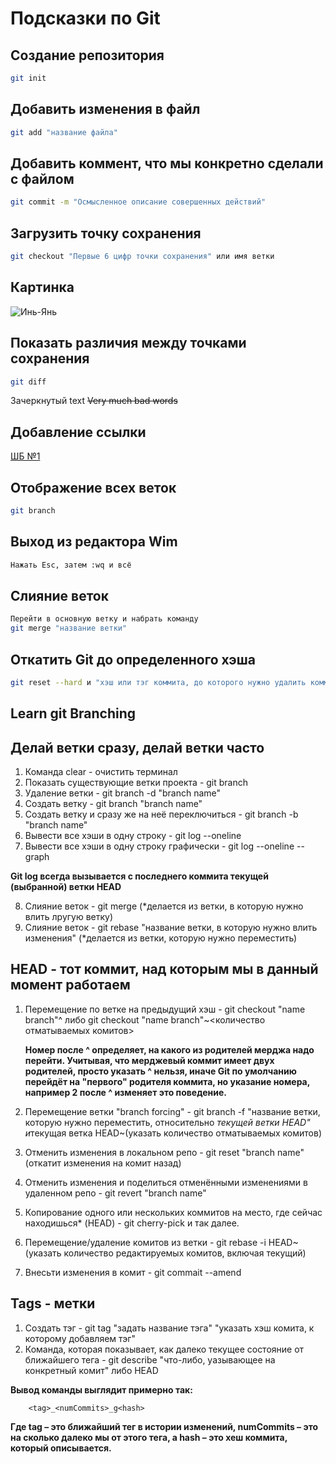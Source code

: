 # Подсказки по Git

## Создание репозитория

```sh
git init
```

## Добавить изменения в файл

```sh
git add "название файла"
```

## Добавить коммент, что мы конкретно сделали с файлом

```sh
git commit -m "Осмысленное описание совершенных действий"
```

## Загрузить точку сохранения

```sh
git checkout "Первые 6 цифр точки сохранения" или имя ветки
```

## Картинка

![Инь-Янь](inei.JPG "всплывающий текст при наведении")

## Показать различия между точками сохранения

```sh
git diff
```

Зачеркнутый text ~~Very much bad words~~

## Добавление ссылки

[ШБ №1](http://www.puncherschool.ru/ "бокс детишкам")

## Отображение всех веток

```sh
git branch
```

## Выход из редактора Wim

```sh
Нажать Esc, затем :wq и всё
```

## Слияние веток

```sh
Перейти в основную ветку и набрать команду 
git merge "название ветки"
```

## Откатить Git до определенного хэша

```sh
git reset --hard и "хэш или тэг коммита, до которого нужно удалить коммиты, после чего данный хэш станет последним коммитом"
```

## Learn git Branching

## Делай ветки сразу, делай ветки часто

1. Команда clear - очистить терминал
2. Показать существующие ветки проекта - git branch
3. Удаление ветки - git branch -d "branch name"
4. Создать ветку - git branch "branch name"
5. Создать ветку и сразу же на неё переключиться - git branch -b "branch name"
6. Вывести все хэши в одну строку - git log --oneline
7. Вывести все хэши в одну строку графически - git log --oneline --graph

**Git log всегда вызывается с последнего коммита текущей (выбранной) ветки HEAD**

8. Слияние веток - git merge (*делается из ветки, в которую нужно влить лругую ветку)
9. Слияние веток - git rebase "название ветки, в которую нужно влить изменения" (*делается из ветки, которую нужно переместить)

## HEAD - тот коммит, над которым мы в данный момент работаем

1. Перемещение по ветке на предыдущий хэш - git checkout "name branch"^ либо git checkout "name branch"~<количество отматываемых комитов>

    **Номер после ^ определяет, на какого из родителей мерджа надо перейти. Учитывая, что мерджевый коммит имеет двух родителей, просто указать ^ нельзя, иначе Git по умолчанию перейдёт на "первого" родителя коммита, но указание номера, например 2 после ^ изменяет это поведение.**

2. Перемещение ветки "branch forcing" - git branch -f "название ветки, которую нужно переместить, относительно *текущей ветки HEAD" и*текущая ветка HEAD~(указать количество отматываемых комитов)
3. Отменить изменения в локальном репо - git reset "branch name" (откатит изменения на комит назад)
4. Отменить изменения и поделиться отменёнными изменениями в удаленном репо - git revert "branch name"
5. Копирование одного или нескольких коммитов на место, где сейчас находишься* (HEAD) - git cherry-pick <Commit1> <Commit2> и так далее.
6. Перемещение/удаление комитов из ветки - git rebase -i HEAD~(указать количество редактируемых комитов, включая текущий)
7. Внесьти изменения в комит - git commait --amend

## Tags - метки

1. Создать тэг - git tag "задать название тэга" "указать хэш комита, к которому добавляем тэг"
2. Команда, которая показывает, как далеко текущее состояние от ближайшего тега - git describe "что-либо, уазывающее на конкретный комит" либо HEAD

**Вывод команды выглядит примерно так:**

        <tag>_<numCommits>_g<hash>

**Где tag – это ближайший тег в истории изменений, numCommits – это на сколько далеко мы от этого тега, а hash – это хеш коммита, который описывается.**
